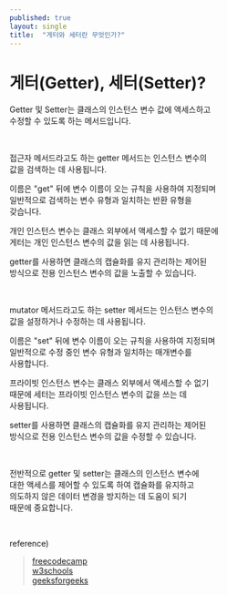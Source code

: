 ```yaml
---
published: true
layout: single
title:  "게터와 세터란 무엇인가?"
---
```


# 게터(Getter), 세터(Setter)?

Getter 및 Setter는 클래스의 인스턴스 변수 값에 액세스하고  
수정할 수 있도록 하는 메서드입니다.  

<br>

접근자 메서드라고도 하는 getter 메서드는 인스턴스 변수의  
값을 검색하는 데 사용됩니다.  

이름은 "get" 뒤에 변수 이름이 오는 규칙을 사용하여 지정되며  
일반적으로 검색하는 변수 유형과 일치하는 반환 유형을  
갖습니다. 

개인 인스턴스 변수는 클래스 외부에서 액세스할 수 없기 때문에  
게터는 개인 인스턴스 변수의 값을 읽는 데 사용됩니다.  

getter를 사용하면 클래스의 캡슐화를 유지 관리하는 제어된  
방식으로 전용 인스턴스 변수의 값을 노출할 수 있습니다.  

<br>

mutator 메서드라고도 하는 setter 메서드는 인스턴스 변수의  
값을 설정하거나 수정하는 데 사용됩니다.  

이름은 "set" 뒤에 변수 이름이 오는 규칙을 사용하여 지정되며  
일반적으로 수정 중인 변수 유형과 일치하는 매개변수를  
사용합니다. 

프라이빗 인스턴스 변수는 클래스 외부에서 액세스할 수 없기  
때문에 세터는 프라이빗 인스턴스 변수의 값을 쓰는 데  
사용됩니다. 

setter를 사용하면 클래스의 캡슐화를 유지 관리하는 제어된  
방식으로 전용 인스턴스 변수의 값을 수정할 수 있습니다. 

<br>

전반적으로 getter 및 setter는 클래스의 인스턴스 변수에  
대한 액세스를 제어할 수 있도록 하여 캡슐화를 유지하고  
의도하지 않은 데이터 변경을 방지하는 데 도움이 되기  
때문에 중요합니다.  

<br>

reference)  
>[freecodecamp](https://www.freecodecamp.org/news/java-getters-and-setters/)  
>[w3schools](https://www.w3schools.com/java/java_encapsulation.asp)  
>[geeksforgeeks](https://www.geeksforgeeks.org/getter-and-setter-in-java/)  
